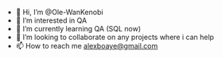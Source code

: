 - 👋 Hi, I’m @Ole-WanKenobi
- 👀 I’m interested in QA
- 🌱 I’m currently learning QA (SQL now)
- 💞️ I’m looking to collaborate on any projects where i can help
- 📫 How to reach me alexboaye@gmail.com

<!---
Ole-WanKenobi/Ole-WanKenobi is a ✨ special ✨ repository because its `README.md` (this file) appears on your GitHub profile.
You can click the Preview link to take a look at your changes.
--->
